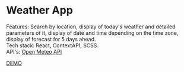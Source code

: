 # Weather App

Features: Search by location, display of today's weather and detailed parameters of it, display of date and time depending on the time zone, display of forecast for 5 days ahead. <br>
Tech stack: React, ContextAPI, SCSS. <br>
API's: [Open Meteo API ](https://open-meteo.com/)

[DEMO](https://franchukv.github.io/weather-app-react/)
